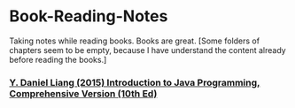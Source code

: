 # Book-Reading-Notes

Taking notes while reading books. Books are great. [Some folders of chapters seem to be empty, because I have understand the content already before reading the books.]

<h3><a href="https://github.com/CurtisNewbie/Book-Reading-Notes/tree/master/(D.%20Daniel%20Liang%2C%202015)">Y. Daniel Liang (2015) Introduction to Java Programming, Comprehensive Version (10th Ed)</a></h3>
